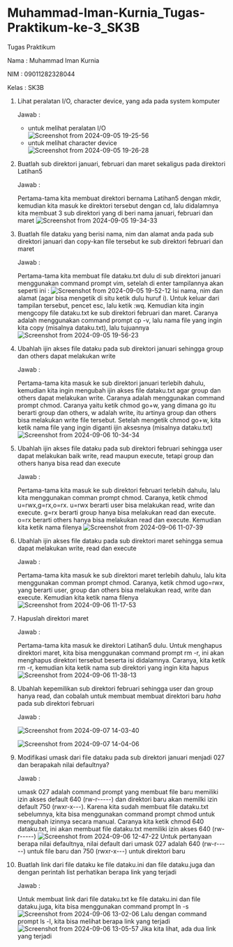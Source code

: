 # Muhammad-Iman-Kurnia_Tugas-Praktikum-ke-3_SK3B

Tugas Praktikum

Nama  : Muhammad Iman Kurnia

NIM   : 09011282328044

Kelas : SK3B

1. Lihat peralatan I/O, character device, yang ada pada system komputer
   
   Jawab :
   
   - untuk melihat peralatan I/O
     ![Screenshot from 2024-09-05 19-25-56](https://github.com/user-attachments/assets/da4f218f-25ba-451c-9ba5-0a445fad0db4)
   - untuk melihat character device
     ![Screenshot from 2024-09-05 19-26-28](https://github.com/user-attachments/assets/a76c8d16-6b72-489d-883f-fa641eb748fe)

2. Buatlah sub direktori januari, februari dan maret sekaligus pada direktori Latihan5
   
   Jawab :
   
   Pertama-tama kita membuat direktori bernama Latihan5 dengan mkdir, kemudian kita masuk ke direktori tersebut dengan cd, lalu didalamnya kita membuat 3 sub direktori yang     di beri nama januari, februari dan maret
   ![Screenshot from 2024-09-05 19-34-33](https://github.com/user-attachments/assets/7a73ee3e-2b03-4337-ad66-9a20253e4e0a)

3. Buatlah file dataku yang berisi nama, nim dan alamat anda pada sub direktori januari dan copy-kan file tersebut ke sub direktori februari dan maret
   
   Jawab :
   
   Pertama-tama kita membuat file dataku.txt dulu di sub direktori januari menggunakan command prompt vim, setelah di enter tampilannya akan seperti ini :
   ![Screenshot from 2024-09-05 19-52-12](https://github.com/user-attachments/assets/8a0e7567-eccf-427e-9863-e762a519b3b3)
   Isi nama, nim dan alamat (agar bisa mengetik di situ ketik dulu huruf i). Untuk keluar dari tampilan tersebut, pencet esc, lalu ketik :wq. Kemudian kita ingin mengcopy       file dataku.txt ke sub direktori februari dan maret. Caranya adalah menggunakan command prompt cp -v, lalu nama file yang ingin kita copy (misalnya dataku.txt), lalu         tujuannya
   ![Screenshot from 2024-09-05 19-56-23](https://github.com/user-attachments/assets/347e481e-3f75-4833-a74c-223922054ef4)

4. Ubahlah ijin akses file dataku pada sub direktori januari sehingga group dan others dapat melakukan write

   Jawab :

   Pertama-tama kita masuk ke sub direktori januari terlebih dahulu, kemudian kita ingin mengubah ijin akses file dataku.txt agar group dan others dapat melakukan write.        Caranya adalah menggunakan command prompt chmod. Caranya yaitu ketik chmod go+w, yang dimana go itu berarti group dan others, w adalah write, itu artinya group dan others    bisa melakukan write file tersebut. Setelah mengetik chmod go+w, kita ketik nama file yang ingin diganti ijin aksesnya (misalnya dataku.txt)
   ![Screenshot from 2024-09-06 10-34-34](https://github.com/user-attachments/assets/99b8e756-c550-4f9e-8068-d26c4f7fc5b0)

5. Ubahlah ijin akses file dataku pada sub direktori februari sehingga user dapat melakukan baik write, read maupun execute, tetapi group dan others hanya bisa read dan         execute

   Jawab :

   Pertama-tama kita masuk ke sub direktori februari terlebih dahulu, lalu kita menggunakan comman prompt chmod. Caranya, ketik chmod u=rwx,g=rx,o=rx. u=rwx berarti user        bisa melakukan read, write dan execute. g=rx berarti group hanya bisa melakukan read dan execute. o=rx berarti others hanya bisa melakukan read dan execute. Kemudian kita    ketik nama filenya
   ![Screenshot from 2024-09-06 11-07-39](https://github.com/user-attachments/assets/6fab3612-2024-455c-8cfd-1017a1922b0b)

6. Ubahlah ijin akses file dataku pada sub direktori maret sehingga semua dapat melakukan write, read dan execute

   Jawab :

   Pertama-tama kita masuk ke sub direktori maret terlebih dahulu, lalu kita menggunakan comman prompt chmod. Caranya, ketik chmod ugo=rwx, yang berarti user, group dan         others bisa melakukan read, write dan execute. Kemudian kita ketik nama filenya
   ![Screenshot from 2024-09-06 11-17-53](https://github.com/user-attachments/assets/9c12c636-eb16-426e-b4e1-3872ed206619)

7. Hapuslah direktori maret

   Jawab :

   Pertama-tama kita masuk ke direktori Latihan5 dulu. Untuk menghapus direktori maret, kita bisa menggunakan command prompt rm -r, ini akan menghapus direktori tersebut        beserta isi didalamnya. Caranya, kita ketik rm -r, kemudian kita ketik nama sub direktori yang ingin kita hapus
   ![Screenshot from 2024-09-06 11-38-13](https://github.com/user-attachments/assets/711a3463-1e1a-4acd-8b06-afe94ab22ebe)

8. Ubahlah kepemilikan sub direktori februari sehingga user dan group hanya read, dan cobalah untuk membuat membuat direktori baru _haha_ pada sub direktori februari

   Jawab :

     ![Screenshot from 2024-09-07 14-03-40](https://github.com/user-attachments/assets/23fdedb4-a828-4b37-9d4d-bafe94d9fec1)

     ![Screenshot from 2024-09-07 14-04-06](https://github.com/user-attachments/assets/eac5a809-284d-477a-907b-aa75d88445c9)

9. Modifikasi umask dari file dataku pada sub direktori januari menjadi 027 dan berapakah nilai defaultnya?

   Jawab :

   umask 027 adalah command prompt yang membuat file baru memiliki izin akses default 640 (rw-r-----) dan direktori baru akan memilki izin default 750 (rwxr-x---). Karena       kita sudah membuat file dataku.txt sebelumnya, kita bisa menggunakan command prompt chmod untuk mengubah izinnya secara manual. Caranya kita ketik chmod 640 dataku.txt,      ini akan membuat file dataku.txt memiliki izin akses 640 (rw-r-----)
   ![Screenshot from 2024-09-06 12-47-22](https://github.com/user-attachments/assets/e68a5fd2-8415-4282-8e8d-726c380eb5d1)
   Untuk pertanyaan berapa nilai defaultnya, nilai default dari umask 027 adalah 640 (rw-r-----) untuk file baru dan 750 (rwxr-x---) untuk direktori baru

10. Buatlah link dari file dataku ke file dataku.ini dan file dataku.juga dan dengan perintah list perhatikan berapa link yang terjadi

    Jawab :

    Untuk membuat link dari file dataku.txt ke file dataku.ini dan file dataku.juga, kita bisa menggunakan command prompt ln -s
    ![Screenshot from 2024-09-06 13-02-06](https://github.com/user-attachments/assets/6be84b7f-88cb-49ca-b9b6-57a5373b8bb0)
    Lalu dengan command prompt ls -l, kita bisa melihat berapa link yang terjadi
    ![Screenshot from 2024-09-06 13-05-57](https://github.com/user-attachments/assets/4199a3ec-2a08-44ab-ad24-b613ff4463cd)
    Jika kita lihat, ada dua link yang terjadi



